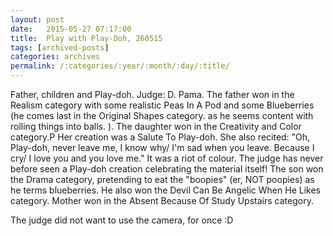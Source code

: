 ```yaml
---
layout: post
date:	2015-05-27 07:17:00
title:  Play with Play-Doh, 260515
tags: [archived-posts]
categories: archives
permalink: /:categories/:year/:month/:day/:title/
---
```

Father, children and Play-doh. Judge: D. Pama.
The father won in the Realism category with some realistic Peas In A Pod and some Blueberries (he comes last in the Original Shapes category. as he seems content with rolling things into balls. ).
The daughter won in the Creativity and Color category.P Her creation was a Salute To Play-doh. She also recited: "Oh, Play-doh, never leave me, I know why/ I'm sad when you leave. Because I cry/ I love you and you love me." It was a riot of colour. The judge has never before seen a Play-doh creation celebrating the material itself!
The son won the Drama category, pretending to eat the "boopies" (er, NOT poopies) as he terms blueberries. He also won the Devil Can Be Angelic When He Likes category.
Mother won in the Absent Because Of Study Upstairs category.

The judge did not want to use the camera, for once :D
